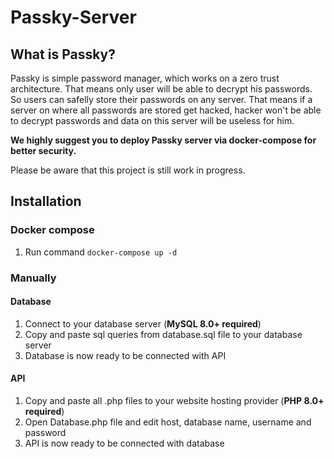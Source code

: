 # Passky-Server
## What is Passky?
Passky is simple password manager, which works on a zero trust architecture. That means only user will be able to decrypt his passwords. So users can safelly store their passwords on any server. That means if a server on where all passwords are stored get hacked, hacker won't be able to decrypt passwords and data on this server will be useless for him.

**We highly suggest you to deploy Passky server via docker-compose for better security.**

Please be aware that this project is still work in progress.

## Installation
### Docker compose
1. Run command `docker-compose up -d`
### Manually
#### Database
1. Connect to your database server (**MySQL 8.0+ required**)
2. Copy and paste sql queries from database.sql file to your database server
3. Database is now ready to be connected with API

#### API
1. Copy and paste all .php files to your website hosting provider (**PHP 8.0+ required**)
2. Open Database.php file and edit host, database name, username and password
3. API is now ready to be connected with database
